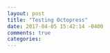 ```yaml
---
layout: post
title: "Testing Octopress"
date: 2017-04-05 15:42:14 -0400
comments: true
categories: 
---
```

